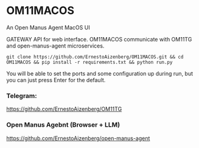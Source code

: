 # OM11MACOS
An Open Manus Agent MacOS UI

GATEWAY API for web interface.
OM11MACOS communicate with OM11TG and open-manus-agent microservices.

```shell
git clone https://github.com/ErnestoAizenberg/OM11MACOS.git && cd OM11MACOS && pip install -r requirements.txt && python run.py
```
You will be able to set the ports and some configuration up during run, but you can just press Enter for the default.

### Telegram:
https://github.com/ErnestoAizenberg/OM11TG

### Open Manus Agebnt (Browser + LLM)
https://github.com/ErnestoAizenberg/open-manus-agent














